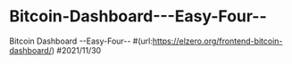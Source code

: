 # Bitcoin-Dashboard---Easy-Four--
Bitcoin Dashboard --Easy-Four--
  #(url:https://elzero.org/frontend-bitcoin-dashboard/)
#2021/11/30

